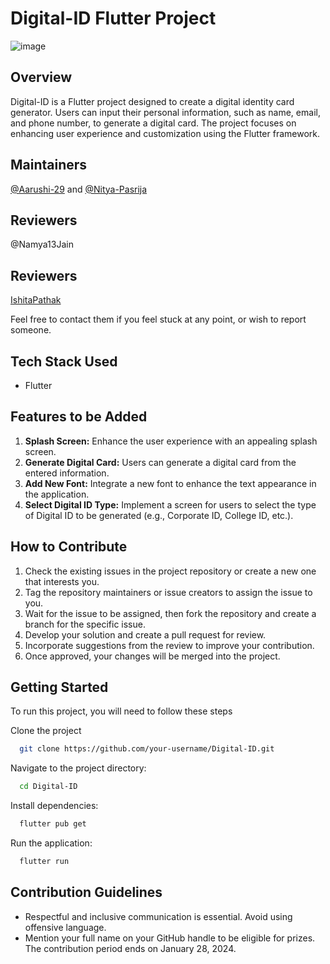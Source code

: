# Digital-ID Flutter Project
![image](https://github.com/SnowScriptWinterOfCode/Digital-ID/assets/97171261/088f6154-c558-4121-b268-19870f3c3c90)

## Overview
Digital-ID is a Flutter project designed to create a digital identity card generator. Users can input their personal information, such as name, email, and phone number, to generate a digital card. The project focuses on enhancing user experience and customization using the Flutter framework.


## Maintainers 
[@Aarushi-29](https://github.com/@Aarushi-29) and [@Nitya-Pasrija](https://github.com/Nitya-Pasrija)

## Reviewers
@Namya13Jain

## Reviewers
[IshitaPathak](https://github.com/IshitaPathak)

Feel free to contact them if you feel stuck at any point, or wish to report someone.

## Tech Stack Used
- Flutter

## Features to be Added

1. **Splash Screen:** Enhance the user experience with an appealing splash screen.
2. **Generate Digital Card:** Users can generate a digital card from the entered information.
3. **Add New Font:** Integrate a new font to enhance the text appearance in the application.
4. **Select Digital ID Type:** Implement a screen for users to select the type of Digital ID to be generated (e.g., Corporate ID, College ID, etc.).

## How to Contribute

1. Check the existing issues in the project repository or create a new one that interests you.
2. Tag the repository maintainers or issue creators to assign the issue to you.
3. Wait for the issue to be assigned, then fork the repository and create a branch for the specific issue.
4. Develop your solution and create a pull request for review.
5. Incorporate suggestions from the review to improve your contribution.
6. Once approved, your changes will be merged into the project.

## Getting Started
To run this project, you will need to follow these steps

Clone the project

```bash
  git clone https://github.com/your-username/Digital-ID.git

```

Navigate to the project directory:

```bash
  cd Digital-ID
```

Install dependencies:

```bash
  flutter pub get
```

Run the application:

```bash
  flutter run
```


## Contribution Guidelines

- Respectful and inclusive communication is essential. Avoid using offensive language.
- Mention your full name on your GitHub handle to be eligible for prizes.
The contribution period ends on January 28, 2024.
